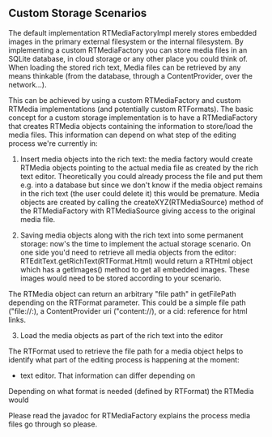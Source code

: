 ## Custom Storage Scenarios

The default implementation RTMediaFactoryImpl merely stores embedded images in the primary external filesystem or the internal filesystem.
By implementing a custom RTMediaFactory you can store media files in an SQLite database, in cloud storage or any other place you could think of.
When loading the stored rich text, Media files can be retrieved by any means thinkable (from the database, through a ContentProvider, over the network...).

This can be achieved by using a custom RTMediaFactory and custom RTMedia implementations (and potentially custom RTFormats).
The basic concept for a custom storage implementation is to have a RTMediaFactory that creates RTMedia objects containing the information to store/load the media files.
This information can depend on what step of the editing process we're currently in:

1. Insert media objects into the rich text: the media factory would create RTMedia objects pointing to the actual media file as created by the rich text editor.
Theoretically you could already process the file and put them e.g. into a database but since we don't know if the media object remains in the rich text (the user could delete it) this would be premature.
Media objects are created by calling the createXYZ(RTMediaSource) method of the RTMediaFactory with RTMediaSource giving access to the original media file.

2. Saving media objects along with the rich text into some permanent storage: now's the time to implement the actual storage scenario.
On one side you'd need to retrieve all media objects from the editor: RTEditText.getRichText(RTFormat.Html) would return a RTHtml object which has a getImages() method to get all embedded images.
These images would need to be stored according to your scenario.

The RTMedia object can return an arbitrary "file path" in getFilePath depending on the RTFormat parameter.
This could be a simple file path ("file://:), a ContentProvider uri ("content://), or a cid: reference for html links.

3. Load the media objects as part of the rich text into the editor

The RTFormat used to retrieve the file path for a media object helps to identify what part of the editing process is happening at the moment:
* text editor.
That information can differ depending on 

Depending on what format is needed (defined by RTFormat) the RTMedia would  

Please read the javadoc for RTMediaFactory explains the process media files go through so please.   

